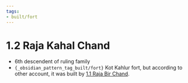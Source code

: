 ```yaml
---
tags:
- built/fort
---
```

   
# 1.2 Raja Kahal Chand   
* 6th descendent of ruling family   
* `{_obsidian_pattern_tag_built/fort}` Kot Kahlur fort, but according to other account, it was built by [1.1 Raja Bir Chand](../../../../01%20History%20of%20Himachal%20Pradesh/Z%20Districtwise%20History%20of%20Himachal%20Pradesh/01%20History%20of%20Bilaspur/01%20Rajas%20of%20Bilaspur/1.1%20Raja%20Bir%20Chand.md).